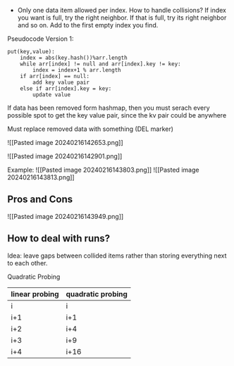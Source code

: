 - Only one data item allowed per index. How to handle collisions? If index you want is full, try the right neighbor. If that is full, try its right neighbor and so on. Add to the first empty index you find.

Pseudocode Version 1:
```
put(key,value):
	index = abs(key.hash())%arr.length
	while arr[index] != null and arr[index].key != key:
		index = index+1 % arr.length
	if arr[index] == null:
		add key value pair
	else if arr[index].key = key:
		update value
```

If data has been removed form hashmap, then you must serach every possible spot to get the key value pair, since the kv pair could be anywhere


Must replace removed data with something (DEL marker)

![[Pasted image 20240216142653.png]]

![[Pasted image 20240216142901.png]]


Example:
![[Pasted image 20240216143803.png]]
![[Pasted image 20240216143813.png]]


## Pros and Cons

![[Pasted image 20240216143949.png]]

## How to deal with runs?

Idea: leave gaps between collided items rather than storing everything next to each other.

Quadratic Probing

| linear probing | quadratic probing |
| ---- | ---- |
| i | i |
| i+1 | i+1 |
| i+2 | i+4 |
| i+3 | i+9 |
| i+4 | i+16 |

